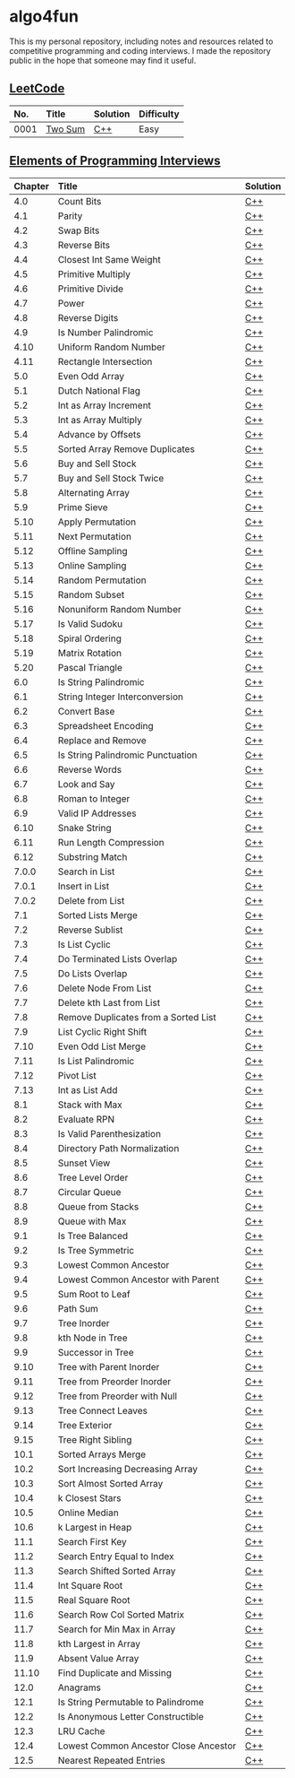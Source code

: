 # algo4fun

This is my personal repository, including notes and resources related to competitive programming and coding interviews. I made the repository public in the hope that someone may find it useful.

## [LeetCode](https://leetcode.com/)

| No.  | Title                                             | Solution                                     | Difficulty |
| :--- | :------------------------------------------------ | :------------------------------------------- | :--------- |
| 0001 | [Two Sum](https://leetcode.com/problems/two-sum/) | [C++](./solutions/leetcode/two-sum/main.cpp) | Easy       |

## [Elements of Programming Interviews](https://elementsofprogramminginterviews.com/)

| Chapter | Title                                 | Solution                                                              |
| :------ | :------------------------------------ | :-------------------------------------------------------------------- |
| 4.0     | Count Bits                            | [C++](./solutions/epi/count-bits/main.cpp)                            |
| 4.1     | Parity                                | [C++](./solutions/epi/parity/main.cpp)                                |
| 4.2     | Swap Bits                             | [C++](./solutions/epi/swap-bits/main.cpp)                             |
| 4.3     | Reverse Bits                          | [C++](./solutions/epi/reverse-bits/main.cpp)                          |
| 4.4     | Closest Int Same Weight               | [C++](./solutions/epi/closest-int-same-weight/main.cpp)               |
| 4.5     | Primitive Multiply                    | [C++](./solutions/epi/primitive-multiply/main.cpp)                    |
| 4.6     | Primitive Divide                      | [C++](./solutions/epi/primitive-divide/main.cpp)                      |
| 4.7     | Power                                 | [C++](./solutions/epi/power-x-y/main.cpp)                             |
| 4.8     | Reverse Digits                        | [C++](./solutions/epi/reverse-digits/main.cpp)                        |
| 4.9     | Is Number Palindromic                 | [C++](./solutions/epi/is-number-palindromic/main.cpp)                 |
| 4.10    | Uniform Random Number                 | [C++](./solutions/epi/uniform-random-number/main.cpp)                 |
| 4.11    | Rectangle Intersection                | [C++](./solutions/epi/rectangle-intersection/main.cpp)                |
| 5.0     | Even Odd Array                        | [C++](./solutions/epi/even-odd-array/main.cpp)                        |
| 5.1     | Dutch National Flag                   | [C++](./solutions/epi/dutch-national-flag/main.cpp)                   |
| 5.2     | Int as Array Increment                | [C++](./solutions/epi/int-as-array-increment/main.cpp)                |
| 5.3     | Int as Array Multiply                 | [C++](./solutions/epi/int-as-array-multiply/main.cpp)                 |
| 5.4     | Advance by Offsets                    | [C++](./solutions/epi/advance-by-offsets/main.cpp)                    |
| 5.5     | Sorted Array Remove Duplicates        | [C++](./solutions/epi/sorted-array-remove-duplicates/main.cpp)        |
| 5.6     | Buy and Sell Stock                    | [C++](./solutions/epi/buy-and-sell-stock/main.cpp)                    |
| 5.7     | Buy and Sell Stock Twice              | [C++](./solutions/epi/buy-and-sell-stock-twice/main.cpp)              |
| 5.8     | Alternating Array                     | [C++](./solutions/epi/alternating-array/main.cpp)                     |
| 5.9     | Prime Sieve                           | [C++](./solutions/epi/prime-sieve/main.cpp)                           |
| 5.10    | Apply Permutation                     | [C++](./solutions/epi/apply-permutation/main.cpp)                     |
| 5.11    | Next Permutation                      | [C++](./solutions/epi/next-permutation/main.cpp)                      |
| 5.12    | Offline Sampling                      | [C++](./solutions/epi/offline-sampling/main.cpp)                      |
| 5.13    | Online Sampling                       | [C++](./solutions/epi/online-sampling/main.cpp)                       |
| 5.14    | Random Permutation                    | [C++](./solutions/epi/random-permutation/main.cpp)                    |
| 5.15    | Random Subset                         | [C++](./solutions/epi/random-subset/main.cpp)                         |
| 5.16    | Nonuniform Random Number              | [C++](./solutions/epi/nonuniform-random-number/main.cpp)              |
| 5.17    | Is Valid Sudoku                       | [C++](./solutions/epi/is-valid-sudoku/main.cpp)                       |
| 5.18    | Spiral Ordering                       | [C++](./solutions/epi/spiral-ordering/main.cpp)                       |
| 5.19    | Matrix Rotation                       | [C++](./solutions/epi/matrix-rotation/main.cpp)                       |
| 5.20    | Pascal Triangle                       | [C++](./solutions/epi/pascal-triangle/main.cpp)                       |
| 6.0     | Is String Palindromic                 | [C++](./solutions/epi/is-string-palindromic/main.cpp)                 |
| 6.1     | String Integer Interconversion        | [C++](./solutions/epi/string-integer-interconversion/main.cpp)        |
| 6.2     | Convert Base                          | [C++](./solutions/epi/convert-base/main.cpp)                          |
| 6.3     | Spreadsheet Encoding                  | [C++](./solutions/epi/spreadsheet-encoding/main.cpp)                  |
| 6.4     | Replace and Remove                    | [C++](./solutions/epi/replace-and-remove/main.cpp)                    |
| 6.5     | Is String Palindromic Punctuation     | [C++](./solutions/epi/is-string-palindromic-punctuation/main.cpp)     |
| 6.6     | Reverse Words                         | [C++](./solutions/epi/reverse-words/main.cpp)                         |
| 6.7     | Look and Say                          | [C++](./solutions/epi/look-and-say/main.cpp)                          |
| 6.8     | Roman to Integer                      | [C++](./solutions/epi/roman-to-integer/main.cpp)                      |
| 6.9     | Valid IP Addresses                    | [C++](./solutions/epi/valid-ip-addresses/main.cpp)                    |
| 6.10    | Snake String                          | [C++](./solutions/epi/snake-string/main.cpp)                          |
| 6.11    | Run Length Compression                | [C++](./solutions/epi/run-length-compression/main.cpp)                |
| 6.12    | Substring Match                       | [C++](./solutions/epi/substring-match/main.cpp)                       |
| 7.0.0   | Search in List                        | [C++](./solutions/epi/search-in-list/main.cpp)                        |
| 7.0.1   | Insert in List                        | [C++](./solutions/epi/insert-in-list/main.cpp)                        |
| 7.0.2   | Delete from List                      | [C++](./solutions/epi/delete-from-list/main.cpp)                      |
| 7.1     | Sorted Lists Merge                    | [C++](./solutions/epi/sorted-list-merge/main.cpp)                     |
| 7.2     | Reverse Sublist                       | [C++](./solutions/epi/reverse-sublist/main.cpp)                       |
| 7.3     | Is List Cyclic                        | [C++](./solutions/epi/is-list-cyclic/main.cpp)                        |
| 7.4     | Do Terminated Lists Overlap           | [C++](./solutions/epi/do-terminated-lists-overlap/main.cpp)           |
| 7.5     | Do Lists Overlap                      | [C++](./solutions/epi/do-lists-overlap/main.cpp)                      |
| 7.6     | Delete Node From List                 | [C++](./solutions/epi/delete-node-from-list/main.cpp)                 |
| 7.7     | Delete kth Last from List             | [C++](./solutions/epi/delete-kth-last-from-list/main.cpp)             |
| 7.8     | Remove Duplicates from a Sorted List  | [C++](./solutions/epi/remove-duplicates-from-a-sorted-list/main.cpp)  |
| 7.9     | List Cyclic Right Shift               | [C++](./solutions/epi/list-cyclic-right-shift/main.cpp)               |
| 7.10    | Even Odd List Merge                   | [C++](./solutions/epi/even-odd-list-merge/main.cpp)                   |
| 7.11    | Is List Palindromic                   | [C++](./solutions/epi/is-list-palindromic/main.cpp)                   |
| 7.12    | Pivot List                            | [C++](./solutions/epi/pivot-list/main.cpp)                            |
| 7.13    | Int as List Add                       | [C++](./solutions/epi/int-as-list-add/main.cpp)                       |
| 8.1     | Stack with Max                        | [C++](./solutions/epi/stack-with-max/main.cpp)                        |
| 8.2     | Evaluate RPN                          | [C++](./solutions/epi/evaluate-rpn/main.cpp)                          |
| 8.3     | Is Valid Parenthesization             | [C++](./solutions/epi/is-valid-parenthesization/main.cpp)             |
| 8.4     | Directory Path Normalization          | [C++](./solutions/epi/directory-path-normalization/main.cpp)          |
| 8.5     | Sunset View                           | [C++](./solutions/epi/sunset-view/main.cpp)                           |
| 8.6     | Tree Level Order                      | [C++](./solutions/epi/tree-level-order/main.cpp)                      |
| 8.7     | Circular Queue                        | [C++](./solutions/epi/circular-queue/main.cpp)                        |
| 8.8     | Queue from Stacks                     | [C++](./solutions/epi/queue-from-stacks/main.cpp)                     |
| 8.9     | Queue with Max                        | [C++](./solutions/epi/queue-with-max/main.cpp)                        |
| 9.1     | Is Tree Balanced                      | [C++](./solutions/epi/is-tree-balanced/main.cpp)                      |
| 9.2     | Is Tree Symmetric                     | [C++](./solutions/epi/is-tree-symmetric/main.cpp)                     |
| 9.3     | Lowest Common Ancestor                | [C++](./solutions/epi/lowest-common-ancestor/main.cpp)                |
| 9.4     | Lowest Common Ancestor with Parent    | [C++](./solutions/epi/lowest-common-ancestor/main.cpp)                |
| 9.5     | Sum Root to Leaf                      | [C++](./solutions/epi/sum-root-to-leaf/main.cpp)                      |
| 9.6     | Path Sum                              | [C++](./solutions/epi/path-sum/main.cpp)                              |
| 9.7     | Tree Inorder                          | [C++](./solutions/epi/tree-inorder/main.cpp)                          |
| 9.8     | kth Node in Tree                      | [C++](./solutions/epi/kth-node-in-tree/main.cpp)                      |
| 9.9     | Successor in Tree                     | [C++](./solutions/epi/successor-in-tree/main.cpp)                     |
| 9.10    | Tree with Parent Inorder              | [C++](./solutions/epi/tree-with-parent-inorder/main.cpp)              |
| 9.11    | Tree from Preorder Inorder            | [C++](./solutions/epi/tree-from-preorder-inorder/main.cpp)            |
| 9.12    | Tree from Preorder with Null          | [C++](./solutions/epi/tree-from-preorder-with-null/main.cpp)          |
| 9.13    | Tree Connect Leaves                   | [C++](./solutions/epi/tree-connect-leaves/main.cpp)                   |
| 9.14    | Tree Exterior                         | [C++](./solutions/epi/tree-exterior/main.cpp)                         |
| 9.15    | Tree Right Sibling                    | [C++](./solutions/epi/tree-right-sibling/main.cpp)                    |
| 10.1    | Sorted Arrays Merge                   | [C++](./solutions/epi/sorted-arrays-merge/main.cpp)                   |
| 10.2    | Sort Increasing Decreasing Array      | [C++](./solutions/epi/sort-increasing-decreasing-array/main.cpp)      |
| 10.3    | Sort Almost Sorted Array              | [C++](./solutions/epi/sort-almost-sorted-array/main.cpp)              |
| 10.4    | k Closest Stars                       | [C++](./solutions/epi/k-closest-stars/main.cpp)                       |
| 10.5    | Online Median                         | [C++](./solutions/epi/online-median/main.cpp)                         |
| 10.6    | k Largest in Heap                     | [C++](./solutions/epi/k-largest-in-heap/main.cpp)                     |
| 11.1    | Search First Key                      | [C++](./solutions/epi/search-first-key/main.cpp)                      |
| 11.2    | Search Entry Equal to Index           | [C++](./solutions/epi/search-entry-equal-to-index/main.cpp)           |
| 11.3    | Search Shifted Sorted Array           | [C++](./solutions/epi/search-shifted-sorted-array/main.cpp)           |
| 11.4    | Int Square Root                       | [C++](./solutions/epi/int-square-root/main.cpp)                       |
| 11.5    | Real Square Root                      | [C++](./solutions/epi/real-square-root/main.cpp)                      |
| 11.6    | Search Row Col Sorted Matrix          | [C++](./solutions/epi/search-row-col-sorted-matrix/main.cpp)          |
| 11.7    | Search for Min Max in Array           | [C++](./solutions/epi/search-for-min-max-in-array/main.cpp)           |
| 11.8    | kth Largest in Array                  | [C++](./solutions/epi/kth-largest-in-array/main.cpp)                  |
| 11.9    | Absent Value Array                    | [C++](./solutions/epi/absent-value-array/main.cpp)                    |
| 11.10   | Find Duplicate and Missing            | [C++](./solutions/epi/find-duplicate-and-missing/main.cpp)            |
| 12.0    | Anagrams                              | [C++](./solutions/epi/anagrams/main.cpp)                              |
| 12.1    | Is String Permutable to Palindrome    | [C++](./solutions/epi/is-string-permutable-to-palindrome/main.cpp)    |
| 12.2    | Is Anonymous Letter Constructible     | [C++](./solutions/epi/is-anonymous-letter-constructible/main.cpp)     |
| 12.3    | LRU Cache                             | [C++](./solutions/epi/lru-cache/main.cpp)                             |
| 12.4    | Lowest Common Ancestor Close Ancestor | [C++](./solutions/epi/lowest-common-ancestor-close-ancestor/main.cpp) |
| 12.5    | Nearest Repeated Entries              | [C++](./solutions/epi/nearest-repeated-entries/main.cpp)              |
